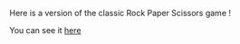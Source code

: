 Here is a version of the classic Rock Paper Scissors game !

You can see it <a target="_blank" href="https://morrismalone.github.io/rock_scissors_paper/">here</a>
